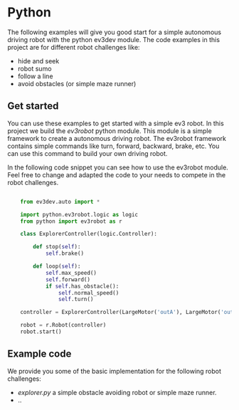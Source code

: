 # Python

The following examples will give you good start for a simple autonomous driving robot with the python ev3dev module. 
The code examples in this project are for different robot challenges like:

- hide and seek
- robot sumo
- follow a line
- avoid obstacles (or simple maze runner)


## Get started
You can use these examples to get started  with a simple ev3 robot. In this project we build the *ev3robot* python module. 
This module is a simple framework to create a autonomous driving robot. The ev3robot framework contains simple 
commands like turn, forward, backward, brake, etc. You can use this command to build your own driving robot.

In the following code snippet you can see how to use the ev3robot module. Feel free to change and adapted the code to 
your needs to compete in the robot challenges.

```python

    from ev3dev.auto import *

    import python.ev3robot.logic as logic
    from python import ev3robot as r

    class ExplorerController(logic.Controller):

        def stop(self):
            self.brake()

        def loop(self):
            self.max_speed()
            self.forward()
            if self.has_obstacle():
                self.normal_speed()
                self.turn()

    controller = ExplorerController(LargeMotor('outA'), LargeMotor('outB'), GyroSensor(), UltrasonicSensor())

    robot = r.Robot(controller)
    robot.start()
```

## Example code

We provide you some of the basic implementation for the following robot challenges:

- *explorer.py* a simple obstacle avoiding robot or simple maze runner.
- ..